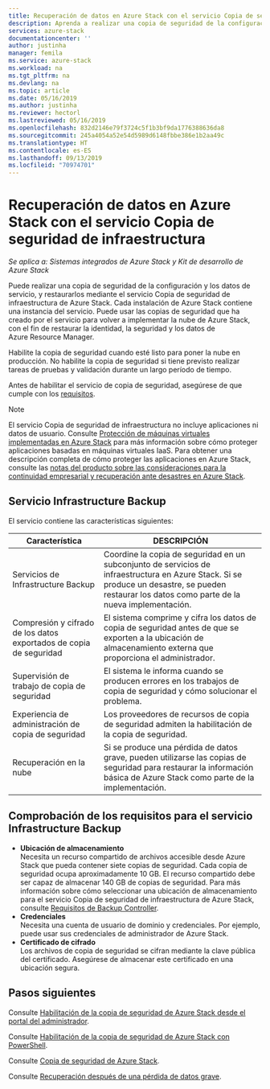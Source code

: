 ```yaml
---
title: Recuperación de datos en Azure Stack con el servicio Copia de seguridad de infraestructura | Microsoft Docs
description: Aprenda a realizar una copia de seguridad de la configuración y los datos de servicio, y a restaurarlos, con el servicio Copia de seguridad de infraestructura.
services: azure-stack
documentationcenter: ''
author: justinha
manager: femila
ms.service: azure-stack
ms.workload: na
ms.tgt_pltfrm: na
ms.devlang: na
ms.topic: article
ms.date: 05/16/2019
ms.author: justinha
ms.reviewer: hectorl
ms.lastreviewed: 05/16/2019
ms.openlocfilehash: 832d2146e79f3724c5f1b3bf9da1776388636da8
ms.sourcegitcommit: 245a4054a52e54d5989d6148fbbe386e1b2aa49c
ms.translationtype: HT
ms.contentlocale: es-ES
ms.lasthandoff: 09/13/2019
ms.locfileid: "70974701"
---
```

# <a name="recover-data-in-azure-stack-with-the-infrastructure-backup-service"></a>Recuperación de datos en Azure Stack con el servicio Copia de seguridad de infraestructura

*Se aplica a: Sistemas integrados de Azure Stack y Kit de desarrollo de Azure Stack*

Puede realizar una copia de seguridad de la configuración y los datos de servicio, y restaurarlos mediante el servicio Copia de seguridad de infraestructura de Azure Stack. Cada instalación de Azure Stack contiene una instancia del servicio. Puede usar las copias de seguridad que ha creado por el servicio para volver a implementar la nube de Azure Stack, con el fin de restaurar la identidad, la seguridad y los datos de Azure Resource Manager.

Habilite la copia de seguridad cuando esté listo para poner la nube en producción. No habilite la copia de seguridad si tiene previsto realizar tareas de pruebas y validación durante un largo período de tiempo.

Antes de habilitar el servicio de copia de seguridad, asegúrese de que cumple con los [requisitos](#verify-requirements-for-the-infrastructure-backup-service).

> [!Note]  
> El servicio Copia de seguridad de infraestructura no incluye aplicaciones ni datos de usuario. Consulte [Protección de máquinas virtuales implementadas en Azure Stack](../user/azure-stack-manage-vm-protect.md) para más información sobre cómo proteger aplicaciones basadas en máquinas virtuales IaaS. Para obtener una descripción completa de cómo proteger las aplicaciones en Azure Stack, consulte las [notas del producto sobre las consideraciones para la continuidad empresarial y recuperación ante desastres en Azure Stack](https://aka.ms/azurestackbcdrconsiderationswp).

## <a name="the-infrastructure-backup-service"></a>Servicio Infrastructure Backup

El servicio contiene las características siguientes:

| Característica                                            | DESCRIPCIÓN                                                                                                                                                |
|----------------------------------------------------|------------------------------------------------------------------------------------------------------------------------------------------------------------|
| Servicios de Infrastructure Backup                     | Coordine la copia de seguridad en un subconjunto de servicios de infraestructura en Azure Stack. Si se produce un desastre, se pueden restaurar los datos como parte de la nueva implementación. |
| Compresión y cifrado de los datos exportados de copia de seguridad | El sistema comprime y cifra los datos de copia de seguridad antes de que se exporten a la ubicación de almacenamiento externa que proporciona el administrador.                |
| Supervisión de trabajo de copia de seguridad                              | El sistema le informa cuando se producen errores en los trabajos de copia de seguridad y cómo solucionar el problema.                                                                                                |
| Experiencia de administración de copia de seguridad                       | Los proveedores de recursos de copia de seguridad admiten la habilitación de la copia de seguridad.                                                                                                                         |
| Recuperación en la nube                                     | Si se produce una pérdida de datos grave, pueden utilizarse las copias de seguridad para restaurar la información básica de Azure Stack como parte de la implementación.                                 |

## <a name="verify-requirements-for-the-infrastructure-backup-service"></a>Comprobación de los requisitos para el servicio Infrastructure Backup

- **Ubicación de almacenamiento**  
  Necesita un recurso compartido de archivos accesible desde Azure Stack que pueda contener siete copias de seguridad. Cada copia de seguridad ocupa aproximadamente 10 GB. El recurso compartido debe ser capaz de almacenar 140 GB de copias de seguridad. Para más información sobre cómo seleccionar una ubicación de almacenamiento para el servicio Copia de seguridad de infraestructura de Azure Stack, consulte [Requisitos de Backup Controller](azure-stack-backup-reference.md#backup-controller-requirements).
- **Credenciales**  
  Necesita una cuenta de usuario de dominio y credenciales. Por ejemplo, puede usar sus credenciales de administrador de Azure Stack.
- **Certificado de cifrado**  
  Los archivos de copia de seguridad se cifran mediante la clave pública del certificado. Asegúrese de almacenar este certificado en una ubicación segura. 


## <a name="next-steps"></a>Pasos siguientes

Consulte [Habilitación de la copia de seguridad de Azure Stack desde el portal del administrador](azure-stack-backup-enable-backup-console.md).

Consulte [Habilitación de la copia de seguridad de Azure Stack con PowerShell](azure-stack-backup-enable-backup-powershell.md).

Consulte [Copia de seguridad de Azure Stack](azure-stack-backup-back-up-azure-stack.md).

Consulte [Recuperación después de una pérdida de datos grave](azure-stack-backup-recover-data.md).
